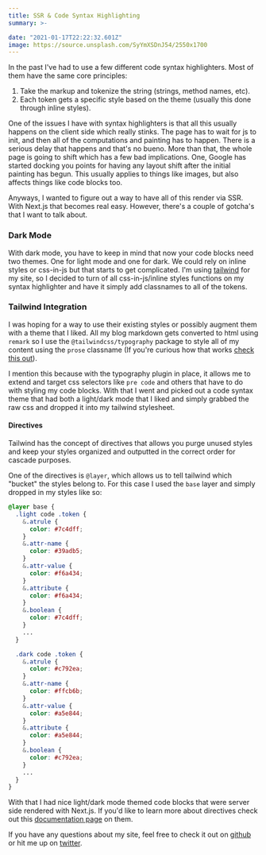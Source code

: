 ```yaml
---
title: SSR & Code Syntax Highlighting
summary: >-

date: "2021-01-17T22:22:32.601Z"
image: https://source.unsplash.com/SyYmXSDnJ54/2550x1700
---
```


In the past I've had to use a few different code syntax highlighters. Most of them have the same core principles:

1. Take the markup and tokenize the string (strings, method names, etc).
1. Each token gets a specific style based on the theme (usually this done through inline styles).

One of the issues I have with syntax highlighters is that all this usually happens on the client side which really stinks. The page has to wait for js to init, and then all of the computations and painting has to happen. There is a serious delay that happens and that's no bueno. More than that, the whole page is going to shift which has a few bad implications. One, Google has started docking you points for having any layout shift after the initial painting has begun. This usually applies to things like images, but also affects things like code blocks too.

Anyways, I wanted to figure out a way to have all of this render via SSR. With Next.js that becomes real easy. However, there's a couple of gotcha's that I want to talk about.

### Dark Mode

With dark mode, you have to keep in mind that now your code blocks need two themes. One for light mode and one for dark. We could rely on inline styles or css-in-js but that starts to get complicated. I'm using [tailwind](https://tailwindcss.com/) for my site, so I decided to turn of all css-in-js/inline styles functions on my syntax highlighter and have it simply add classnames to all of the tokens.

### Tailwind Integration

I was hoping for a way to use their existing styles or possibly augment them with a theme that I liked. All my blog markdown gets converted to html using `remark` so I use the `@tailwindcss/typography` package to style all of my content using the `prose` classname (If you're curious how that works [check this out](https://github.com/tailwindlabs/tailwindcss-typography)).

I mention this because with the typography plugin in place, it allows me to extend and target css selectors like `pre code` and others that have to do with styling my code blocks. With that I went and picked out a code syntax theme that had both a light/dark mode that I liked and simply grabbed the raw css and dropped it into my tailwind stylesheet.

#### Directives

Tailwind has the concept of directives that allows you purge unused styles and keep your styles organized and outputted in the correct order for cascade purposes.

One of the directives is `@layer`, which allows us to tell tailwind which "bucket" the styles belong to. For this case I used the `base` layer and simply dropped in my styles like so:

```css
@layer base {
  .light code .token {
    &.atrule {
      color: #7c4dff;
    }
    &.attr-name {
      color: #39adb5;
    }
    &.attr-value {
      color: #f6a434;
    }
    &.attribute {
      color: #f6a434;
    }
    &.boolean {
      color: #7c4dff;
    }
    ...
  }

  .dark code .token {
    &.atrule {
      color: #c792ea;
    }
    &.attr-name {
      color: #ffcb6b;
    }
    &.attr-value {
      color: #a5e844;
    }
    &.attribute {
      color: #a5e844;
    }
    &.boolean {
      color: #c792ea;
    }
    ...
  }
}
```

With that I had nice light/dark mode themed code blocks that were server side rendered with Next.js. If you'd like to learn more about directives check out this [documentation page](https://tailwindcss.com/docs/functions-and-directives#layer) on them.

If you have any questions about my site, feel free to check it out on [github](https://github.com/jonstuebe/jonstuebe.com) or hit me up on [twitter](https://twitter.com/jonstuebe).
